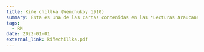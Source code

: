 ```yaml
---
title: Kiñe chillka (Wenchukoy 1910)
summary: Esta es una de las cartas contenidas en las *Lecturas Araucanas* compiladas por el padre capuchino Félix de Augusta. En este caso, se trata de una serie de mensajes que el longko Martín Wénchukoy y su familia, del área de Wapi, Lago Budi, envı́an a su hijo Miguel, que se encuentra en *Puelmapu*. 
tags:
  - RM
date: 2022-01-01
external_link: kiñechillka.pdf
---
```


